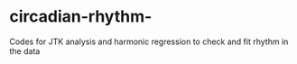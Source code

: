 # circadian-rhythm-
Codes for JTK analysis and harmonic regression to check and fit rhythm in the data
